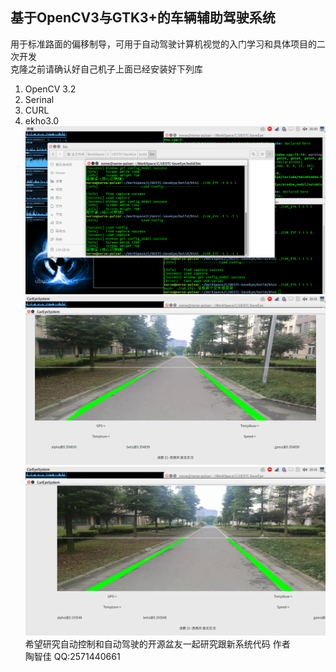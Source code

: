 ## 基于OpenCV3与GTK3+的车辆辅助驾驶系统
用于标准路面的偏移制导，可用于自动驾驶计算机视觉的入门学习和具体项目的二次开发  
克隆之前请确认好自己机子上面已经安装好下列库  
1. OpenCV 3.2
2. Serinal
3. CURL
4. ekho3.0 
![](./1.png)  
![](./2.png)  
![](./3.png)  
希望研究自动控制和自动驾驶的开源盆友一起研究跟新系统代码
作者  
陶智佳
QQ:2571440661
